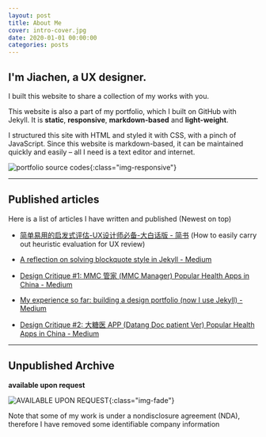 ```yaml
---
layout: post
title: About Me
cover: intro-cover.jpg
date: 2020-01-01 00:00:00
categories: posts
---
```


## I'm Jiachen, a UX designer.

<!--
{% include carousel.html %}
-->

I built this website to share a collection of my works with you.

This website is also a part of my portfolio, which I built on GitHub with Jekyll. It is **static**, **responsive**, **markdown-based** and **light-weight**.

I structured this site with HTML and styled it with CSS, with a pinch of JavaScript. Since this website is markdown-based, it can be maintained quickly and easily – all I need is a text editor and internet.

![portfolio source codes]({{site.baseurl}}/assets/images/sourcecode.png){:class="img-responsive"}

---
##  Published articles
Here is a list of articles I have written and published (Newest on top)

- [简单易用的启发式评估-UX设计师必备-大白话版 - 简书](https://www.jianshu.com/p/6903f48ea240) (How to easily carry out heuristic evaluation for UX review)

- [A reflection on solving blockquote style in Jekyll - Medium](https://medium.com/@cjcnex/a-reflection-on-solving-blockquote-style-in-jekyll-e6109c8c03a)

- [Design Critique #1: MMC 管家 (MMC Manager) Popular Health Apps in China - Medium](https://medium.com/@cjcnex/design-critique-1-mmc-%E7%AE%A1%E5%AE%B6-mmc-manager-popular-health-apps-in-china-d9acb0761f38)

- [My experience so far: building a design portfolio (now I use Jekyll) - Medium](https://medium.com/@cjcnex/my-experience-so-far-building-a-design-portfolio-now-i-use-jekyll-378fe94cb816)

- [Design Critique #2: 大糖医 APP (Datang Doc patient Ver) Popular Health Apps in China - Medium](https://medium.com/@cjcnex/design-critique-2-%E5%A4%A7%E7%B3%96%E5%8C%BB-app-sugar-doc-popular-health-apps-in-china-2a4805eed5e2)

---
## Unpublished Archive

**available upon request**


![AVAILABLE UPON REQUEST]({{site.baseurl}}/assets/images/killlakill.png){:class="img-fade"}

Note that some of my work is under a nondisclosure agreement (NDA), therefore I have removed some identifiable company information

